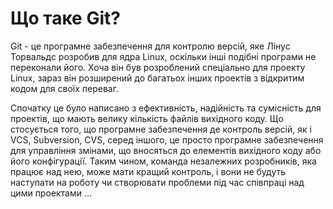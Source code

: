 # Що таке  Git?

Git - це програмне забезпечення для контролю версій, яке Лінус Торвальдс розробив для ядра Linux, оскільки інші подібні програми не переконали його. Хоча він був розроблений спеціально для проекту Linux, зараз він розширений до багатьох інших проектів з відкритим кодом для своїх переваг.

Спочатку це було написано з ефективність, надійність та сумісність для проектів, що мають велику кількість файлів вихідного коду.
Що стосується того, що програмне забезпечення де контроль версій, як і VCS, Subversion, CVS, серед іншого, це просто програмне забезпечення для управління змінами, що вносяться до елементів вихідного коду або його конфігурації. Таким чином, команда незалежних розробників, яка працює над нею, може мати кращий контроль, і вони не будуть наступати на роботу чи створювати проблеми під час співпраці над цими проектами ...





